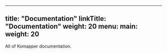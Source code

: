 
---
title: "Documentation"
linkTitle: "Documentation"
weight: 20
menu:
  main:
    weight: 20
---

All of Komapper documentation.